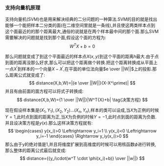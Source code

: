 ### 支持向量机原理

支持向量机(SVM)也是用来解决经典的二分问题的一种算法.SVM的目的就是找出能够一个能把样本二分类的面(在二维空间里就是一条线),并且使这两类样本点到这个面最近的的那个距离最大,通俗的说就是在两个样本最中间的那个面.那么SVM需要解决的问题就是找到那个面,假设这个面的方程为:
$$
W^TX+b=0
$$


那么问题就变成了到这个平面最近的样本点$X(x,y)$到这个平面的距离$h$最大.由于点到面的距离没那么好求,那么可以把这个距离做个转换.把这个距离转换成从平面上一点$X^\prime$到样本的一个向量$X-X^\prime$,在平面的单位法向量$e \over ||W||$上的投影.那么距离公式就变成了:
$$
distance(X,b,W)=|{e \over ||W||}(X-X^\prime)|
$$
并且有由前面的面方程可以将式子转换成:
$$
distance(X,b,W)={1 \over ||W||}|W^T{X}+b| \tag{决策方程}
$$


现在假设样本集是$(X_1,Y_1),(X_2,Y_2)\dots(X_n,Y_n)$,样本的类可以设成,当$X$为正例的时候$Y=1$,此时点到面的距离为正,当$X$为负例的时候$Y=-1$,此时点到面的距离为负数.并且设决策方程是$y(x)$.那么这样决策方程就有:
$$
\begin{cases}
y(x_i)>0 \Leftrightarrow y_i=1 \\
y(x_i)<0 \Leftrightarrow y_i=-1
\end{cases}
\Rightarrow y_iy(x_i)>0
$$
那么由于y的绝对值是1,并且将维度扩展到高维度的时候可以用核函数$\phi$进行转换,那么整体的距离公式最后就变成:
$$
distance={{y_i\cdot(w^T \cdot \phi(x_i)+b)} \over ||w||}
$$



